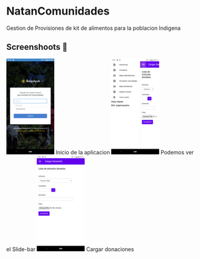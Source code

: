 # NatanComunidades
Gestion de Provisiones de kit de alimentos para la poblacion Indigena 



## Screenshoots :iphone:

<p float="left">
<img src="./img/1.png"  width="25%" height="35%" />
Inicio de la aplicacion
<img src="./img/2.png"  width="25%" height="35%" />
Podemos ver el Slide-bar
<img src="./img/3.png"  width="25%" height="35%" />
Cargar donaciones 
</p>